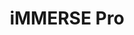 ---
title: "iMMERSE Pro"
layout: default
nav_order: 2
parent: Shader Repositories
has_toc: true
has_children: true
---